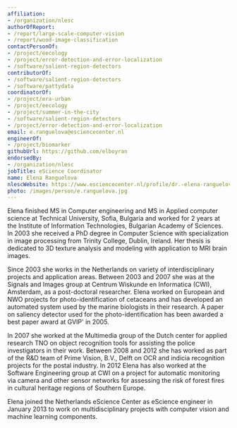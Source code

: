 ```yaml
---
affiliation:
- /organization/nlesc
authorOfReport:
- /report/large-scale-computer-vision
- /report/wood-image-classification
contactPersonOf:
- /project/eecology
- /project/error-detection-and-error-localization
- /software/salient-region-detectors
contributorOf:
- /software/salient-region-detectors
- /software/pattydata
coordinatorOf:
- /project/era-urban
- /project/eecology
- /project/summer-in-the-city
- /software/salient-region-detectors
- /project/error-detection-and-error-localization
email: e.ranguelova@esciencecenter.nl
engineerOf:
- /project/biomarker
githubUrl: https://github.com/elboyran
endorsedBy:
- /organization/nlesc
jobTitle: eScience Coordinator
name: Elena Ranguelova
nlescWebsite: https://www.esciencecenter.nl/profile/dr.-elena-ranguelova
photo: /images/person/e.ranguelova.jpg
---
```

Elena finished MS in Computer engineering and MS in Applied computer science at Technical University, Sofia, Bulgaria and worked for 2 years at the Institute of Information Technologies, Bulgarian Academy of Sciences. In 2003 she received a PhD degree in Computer Science with specialization in image processing from Trinity College, Dublin, Ireland. Her thesis is dedicated to 3D texture analysis and modeling with application to MRI brain images.

Since 2003 she works in the Netherlands on variety of interdisciplinary projects and application areas. Between 2003 and 2007 she was at the Signals and Images group at Centrum Wiskunde en Informatica (CWI), Amsterdam, as a post-doctoral researcher. Elena worked on European and NWO projects for photo-identification of cetaceans and has developed an automated system used by the marine biologists in their research. A paper on saliency detector used for the photo-identification has been awarded a best paper award at GVIP' in 2005.

In 2007 she worked at the Multimedia group of the Dutch center for applied research TNO on object recognition tools for assisting the police investigators in their work. Between 2008 and 2012 she has worked as part of the R&D team of Prime Vision, B.V., Delft on OCR and indicia recognition projects for the postal industry. In 2012 Elena has also worked at the Software Engineering group at CWI on a project for automatic monitoring via camera and other sensor networks for assessing the risk of forest fires in cultural heritage regions of Southern Europe.

Elena joined the Netherlands eScience Center as eScience engineer in January 2013 to work on multidisciplinary projects with computer vision and machine learning components.
